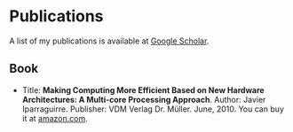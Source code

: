 # Publications

A list of my publications is available at <a href="https://scholar.google.com.ar/citations?user=PNNFrAQAAAAJ&hl=en" target="_blank">Google Scholar</a>.

## Book

* Title: **Making Computing More Efficient Based on New Hardware Architectures: A Multi-core Processing Approach**. Author: Javier Iparraguirre. Publisher: VDM Verlag Dr. Müller. June, 2010. You can buy it at <a href="https://www.amazon.com/Making-Computing-Efficient-Hardware-Architectures/dp/3639178513/ref=sr_1_1?ie=UTF8&s=books&qid=1279828856&sr=8-1" target="_blank">amazon.com</a>.
